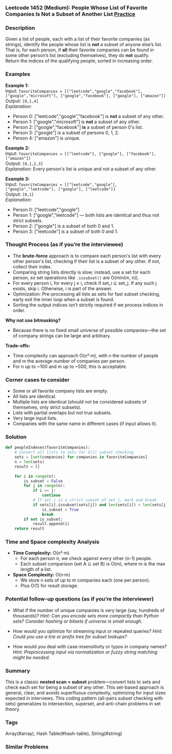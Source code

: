 ### Leetcode 1452 (Medium): People Whose List of Favorite Companies Is Not a Subset of Another List [Practice](https://leetcode.com/problems/people-whose-list-of-favorite-companies-is-not-a-subset-of-another-list)

### Description  
Given a list of people, each with a list of their favorite companies (as strings), identify the people whose list is **not** a subset of anyone else’s list.  
That is, for each person, if **all** their favorite companies can be found in some other person’s list (excluding themselves), they do **not** qualify.  
Return the indices of the qualifying people, sorted in increasing order.

### Examples  

**Example 1:**  
Input: `favoriteCompanies = [["leetcode","google","facebook"], ["google","microsoft"], ["google","facebook"], ["google"], ["amazon"]]`  
Output: `[0,1,4]`  
*Explanation:*
- Person 0: ["leetcode","google","facebook"] is **not** a subset of any other.
- Person 1: ["google","microsoft"] is **not** a subset of any other.
- Person 2: ["google","facebook"] **is** a subset of person 0's list.
- Person 3: ["google"] is a subset of persons 0, 1, 2.
- Person 4: ["amazon"] is unique.

**Example 2:**  
Input: `favoriteCompanies = [["leetcode"], ["google"], ["facebook"], ["amazon"]]`  
Output: `[0,1,2,3]`  
*Explanation:*
Every person's list is unique and not a subset of any other.

**Example 3:**  
Input: `favoriteCompanies = [["leetcode","google"], ["google","leetcode"], ["google"], ["leetcode"]]`  
Output: `[0,1]`  
*Explanation:*
- Person 0: ["leetcode","google"]
- Person 1: ["google","leetcode"] — both lists are identical and thus not strict subsets.
- Person 2: ["google"] is a subset of both 0 and 1.
- Person 3: ["leetcode"] is a subset of both 0 and 1.

### Thought Process (as if you’re the interviewee)  
- The **brute-force** approach is to compare each person's list with every other person's list, checking if their list is a subset of any other. If not, collect their index.
- Comparing string lists directly is slow; instead, use a set for each person, so set operations like `.issubset()` are O(min(m, n)).
- For every person i, for every j ≠ i, check if set_i ⊆ set_j. If any such j exists, skip i. Otherwise, i is part of the answer.
- Optimization: Pre-processing all lists as sets for fast subset checking, early exit the inner loop when a subset is found.
- Sorting the output indices isn't strictly required if we process indices in order.

**Why not use bitmasking?**
- Because there is no fixed small universe of possible companies—the set of company strings can be large and arbitrary.

**Trade-offs:**  
- Time complexity can approach O(n²·m), with n the number of people and m the average number of companies per person.
- For n up to ~100 and m up to ~500, this is acceptable.

### Corner cases to consider  
- Some or all favorite company lists are empty.
- All lists are identical.
- Multiple lists are identical (should not be considered subsets of themselves, only strict subsets).
- Lists with partial overlaps but not true subsets.
- Very large input lists.
- Companies with the same name in different cases (if input allows it).

### Solution

```python
def peopleIndexes(favoriteCompanies):
    # Convert all lists to sets for O(1) subset checking
    sets = [set(companies) for companies in favoriteCompanies]
    n = len(sets)
    result = []
    
    for i in range(n):
        is_subset = False
        for j in range(n):
            if i == j:
                continue
            # If set i is a strict subset of set j, mark and break
            if sets[i].issubset(sets[j]) and len(sets[i]) < len(sets[j]):
                is_subset = True
                break
        if not is_subset:
            result.append(i)
    return result
```

### Time and Space complexity Analysis  

- **Time Complexity:** O(n²·m)  
  - For each person n, we check against every other (n-1) people.
  - Each subset comparison (set A ⊆ set B) is O(m), where m is the max length of a list.
- **Space Complexity:** O(n·m)  
  - We store n sets of up to m companies each (one per person).
  - Plus O(1) for result storage.

### Potential follow-up questions (as if you’re the interviewer)  

- What if the number of unique companies is very large (say, hundreds of thousands)?
  *Hint: Can you encode sets more compactly than Python sets? Consider hashing or bitsets if universe is small enough.*

- How would you optimize for streaming input or repeated queries?
  *Hint: Could you use a trie or prefix tree for subset lookups?*

- How would you deal with case-insensitivity or typos in company names?
  *Hint: Preprocessing input via normalization or fuzzy string matching might be needed.*

### Summary
This is a classic **nested scan + subset** problem—convert lists to sets and check each set for being a subset of any other. This set-based approach is general, clear, and avoids superfluous complexity, optimizing for input sizes expected in interviews. This coding pattern (all-pairs subset checking with sets) generalizes to intersection, superset, and anti-chain problems in set theory.

### Tags
Array(#array), Hash Table(#hash-table), String(#string)

### Similar Problems
